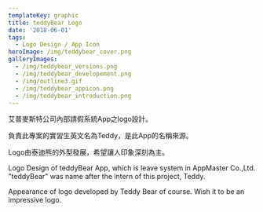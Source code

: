 ```yaml
---
templateKey: graphic
title: teddyBear Logo
date: '2018-06-01'
tags:
  - Logo Design / App Icon
heroImage: /img/teddybear_cover.png
galleryImages:
  - /img/teddybear_versions.png
  - /img/teddybear_developement.png
  - /img/outline3.gif
  - /img/teddybear_appicon.png
  - /img/teddybear_introduction.png
---
```

艾普麥斯特公司內部請假系統App之logo設計。

負責此專案的實習生英文名為Teddy，是此App的名稱來源。

Logo由泰迪熊的外型發展，希望讓人印象深刻為主。

Logo Design of teddyBear App, which is leave system in AppMaster Co.,Ltd. "teddyBear" was name after the intern of this project, Teddy.

Appearance of logo developed by Teddy Bear of course. Wish it to be an impressive logo.
